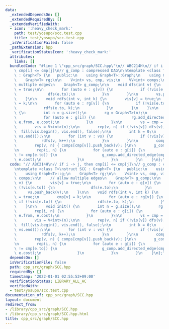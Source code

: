 ```yaml
---
data:
  _extendedDependsOn: []
  _extendedRequiredBy: []
  _extendedVerifiedWith:
  - icon: ':heavy_check_mark:'
    path: test/yosupo/scc.test.cpp
    title: test/yosupo/scc.test.cpp
  _isVerificationFailed: false
  _pathExtension: hpp
  _verificationStatusIcon: ':heavy_check_mark:'
  attributes:
    links: []
  bundledCode: "#line 1 \"cpp_src/graph/SCC.hpp\"\n// ABC214H\n// if i -> j, then\
    \ cmp[i] <= cmp[j]\n// g_comp : compressed DAG\n\ntemplate <class T>\nstruct SCC\
    \ : Graph<T> {\n   public:\n    using Graph<T>::Graph;\n    using Graph<T>::g;\n\
    \    Graph<T> rg;\n\n    V<int> vs, cmp, vis;\n    VV<int> comps;\n\n    // allow\
    \ multiple edges\n    Graph<T> g_comp;\n\n    void dfs(int v) {\n        vis[v]\
    \ = true;\n\n        for (auto e : g[v]) {\n            if (!vis[e.to]) {\n  \
    \              dfs(e.to);\n            }\n        }\n\n        vs.push_back(v);\n\
    \    }\n\n    void rdfs(int v, int k) {\n        vis[v] = true;\n        cmp[v]\
    \ = k;\n\n        for (auto e : rg[v]) {\n            if (!vis[e.to]) {\n    \
    \            rdfs(e.to, k);\n            }\n        }\n    }\n\n    void init()\
    \ {\n        int n = g.size();\n        rg = Graph<T>(n);\n        rep(i, n) {\n\
    \            for (auto e : g[i]) {\n                rg.add_directed_edge(e.to,\
    \ e.from, e.cost);\n            }\n        }\n\n        vs = cmp = V<int>(n);\n\
    \        vis = V<int>(n);\n\n        rep(v, n) if (!vis[v]) dfs(v);\n\n      \
    \  fill(vis.begin(), vis.end(), false);\n\n        int k = 0;\n        reverse(vs.begin(),\
    \ vs.end());\n\n        for (int v : vs) {\n            if (!vis[v]) {\n     \
    \           rdfs(v, k++);\n            }\n        }\n\n        comps.resize(k);\n\
    \        rep(v, n) { comps[cmp[v]].push_back(v); }\n\n        g_comp = Graph<T>(k);\n\
    \n        rep(i, n) {\n            for (auto e : g[i]) {\n                if (cmp[i]\
    \ != cmp[e.to]) {\n                    g_comp.add_directed_edge(cmp[i], cmp[e.to],\
    \ e.cost);\n                }\n            }\n        }\n    }\n};\n"
  code: "// ABC214H\n// if i -> j, then cmp[i] <= cmp[j]\n// g_comp : compressed DAG\n\
    \ntemplate <class T>\nstruct SCC : Graph<T> {\n   public:\n    using Graph<T>::Graph;\n\
    \    using Graph<T>::g;\n    Graph<T> rg;\n\n    V<int> vs, cmp, vis;\n    VV<int>\
    \ comps;\n\n    // allow multiple edges\n    Graph<T> g_comp;\n\n    void dfs(int\
    \ v) {\n        vis[v] = true;\n\n        for (auto e : g[v]) {\n            if\
    \ (!vis[e.to]) {\n                dfs(e.to);\n            }\n        }\n\n   \
    \     vs.push_back(v);\n    }\n\n    void rdfs(int v, int k) {\n        vis[v]\
    \ = true;\n        cmp[v] = k;\n\n        for (auto e : rg[v]) {\n           \
    \ if (!vis[e.to]) {\n                rdfs(e.to, k);\n            }\n        }\n\
    \    }\n\n    void init() {\n        int n = g.size();\n        rg = Graph<T>(n);\n\
    \        rep(i, n) {\n            for (auto e : g[i]) {\n                rg.add_directed_edge(e.to,\
    \ e.from, e.cost);\n            }\n        }\n\n        vs = cmp = V<int>(n);\n\
    \        vis = V<int>(n);\n\n        rep(v, n) if (!vis[v]) dfs(v);\n\n      \
    \  fill(vis.begin(), vis.end(), false);\n\n        int k = 0;\n        reverse(vs.begin(),\
    \ vs.end());\n\n        for (int v : vs) {\n            if (!vis[v]) {\n     \
    \           rdfs(v, k++);\n            }\n        }\n\n        comps.resize(k);\n\
    \        rep(v, n) { comps[cmp[v]].push_back(v); }\n\n        g_comp = Graph<T>(k);\n\
    \n        rep(i, n) {\n            for (auto e : g[i]) {\n                if (cmp[i]\
    \ != cmp[e.to]) {\n                    g_comp.add_directed_edge(cmp[i], cmp[e.to],\
    \ e.cost);\n                }\n            }\n        }\n    }\n};"
  dependsOn: []
  isVerificationFile: false
  path: cpp_src/graph/SCC.hpp
  requiredBy: []
  timestamp: '2022-01-01 02:55:52+09:00'
  verificationStatus: LIBRARY_ALL_AC
  verifiedWith:
  - test/yosupo/scc.test.cpp
documentation_of: cpp_src/graph/SCC.hpp
layout: document
redirect_from:
- /library/cpp_src/graph/SCC.hpp
- /library/cpp_src/graph/SCC.hpp.html
title: cpp_src/graph/SCC.hpp
---
```

